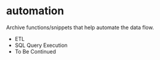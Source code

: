 # automation

Archive functions/snippets that help automate the data flow.
- ETL 
- SQL Query Execution
- To Be Continued
